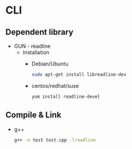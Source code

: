 # CLI

## Dependent library

- GUN - readline
  - Installation
    - Debian/Ubuntu

      ```sh
      sudo apt-get install libreadline-dev
      ```

    - centos/redhat/suse

      ```sh
      yum install readline-devel
      ```

## Compile & Link

- g++

  ```sh
  g++ -o test test.cpp -lreadline
  ```
